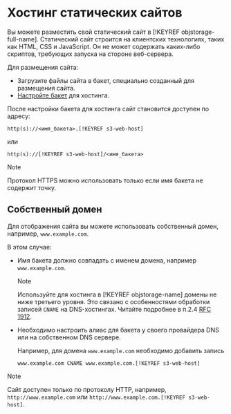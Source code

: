 # Хостинг статических сайтов

Вы можете разместить свой статический сайт в [!KEYREF objstorage-full-name]. Статический сайт строится на клиентских технологиях, таких как  HTML, CSS и JavaScript. Он не может содержать каких-либо скриптов, требующих запуска на стороне веб-сервера.

Для размещения сайта:

- Загрузите файлы сайта в бакет, специально созданный для размещения сайта.
- [Настройте бакет](bucket-configuration.md) для хостинга.

После настройки бакета для хостинга сайт становится доступен по адресу:

```
http(s)://<имя_бакета>.[!KEYREF s3-web-host]
```

или

```
http(s)://[!KEYREF s3-web-host]/<имя_бакета>
```

> [!NOTE]
> 
> Протокол HTTPS можно использовать только если имя бакета не содержит точку.

## Собственный домен

Для отображения сайта вы можете использовать собственный домен, например, `www.example.com`.

В этом случае:

- Имя бакета должно совпадать с именем домена, например `www.example.com`. 

    > [!NOTE] 
    > 
    > Используйте для хостинга в [!KEYREF objstorage-name] домены не ниже третьего уровня. Это связано с особенностями обработки записей `CNAME` на DNS-хостингах. Читайте подробнее в п.2.4 [RFC 1912](https://www.ietf.org/rfc/rfc1912.txt).

- Необходимо настроить алиас для бакета у своего провайдера DNS или на собственном DNS сервере.

    Например, для домена `www.example.com` необходимо добавить запись

    ```
    www.example.com CNAME www.example.com.[!KEYREF s3-web-host]
    ```

>[!NOTE]
>
>Сайт доступен только по протоколу HTTP, например, `http://www.example.com` или `http://www.example.com.[!KEYREF s3-web-host]`.
